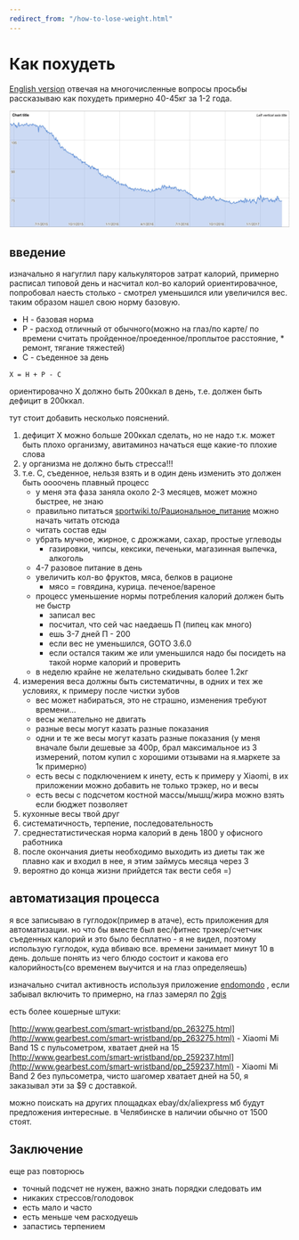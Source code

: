 ```yaml
---
redirect_from: "/how-to-lose-weight.html"
---
```

# Как похудеть
[English version](how-to-lose-weight-en.md)
отвечая на многочисленные вопросы просьбы рассказываю как похудеть примерно 40-45кг за 1-2 года.

![weight](assets/weight.jpg?raw=true)

## введение
изначально я нагуглил пару калькуляторов затрат калорий, примерно расписал типовой день и насчитал кол-во калорий ориентировачное, попробовал наесть столько - смотрел уменьшился или увеличился вес. таким образом нашел свою норму базовую.

* Н - базовая норма
* Р - расход отличный от обычного(можно на глаз/по карте/ по времени считать пройденное/проеденное/проплытое расстояние, * ремонт, тягание тяжестей)
* С - съеденное за день

```
Х = Н + Р - С
```

ориентировачно Х должно быть 200ккал в день, т.е. должен быть дефицит в 200ккал.

тут стоит добавить несколько пояснений.
1. дефицит Х можно больше 200ккал сделать, но не надо т.к. может быть плохо организму, авитаминоз начаться еще какие-то плохие слова
2. у организма не должно быть стресса!!!
3. т.е. С, съеденное, нельзя взять и в один день изменить это должен быть оооочень плавный процесс
    * у меня эта фаза заняла около 2-3 месяцев, может можно быстрее, не знаю
    * правильно питаться [sportwiki.to/Рациональное_питание](http://sportwiki.to/%D0%A0%D0%B0%D1%86%D0%B8%D0%BE%D0%BD%D0%B0%D0%BB%D1%8C%D0%BD%D0%BE%D0%B5_%D0%BF%D0%B8%D1%82%D0%B0%D0%BD%D0%B8%D0%B5) можно начать читать отсюда
    * читать состав еды
    * убрать мучное, жирное, с дрожжами, сахар, простые углеводы
        * газировки, чипсы, кексики, печеньки, магазинная выпечка, алкоголь
    * 4-7 разовое питание в день
    * увеличить кол-во фруктов, мяса, белков в рационе
        * мясо = говядина, курица. печеное/вареное
    * процесс уменьшение нормы потребления калорий должен быть не быстр
        * записал вес
        * посчитал, что сей час наедаешь П (пипец как много)
        * ешь 3-7 дней П - 200
        * если вес не уменьшился, GOTO 3.6.0
        * если остался таким же или уменьшился надо бы посидеть на такой норме калорий и проверить
    * в неделю крайне не желательно скидывать более 1.2кг
4. измерения веса должны быть систематичны, в одних и тех же условиях, к примеру после чистки зубов
    * вес может набираться, это не страшно, изменения требуют времени...
    * весы желательно не двигать
    * разные весы могут казать разные показания
    * одни и те же весы могут казать разные показания (у меня вначале были дешевые за 400р, брал максимальное из 3 измерений, потом купил с хорошими отзывами на я.маркете за 1к примерно)
    * есть весы с подключением к инету, есть к примеру у Xiaomi, в их приложении можно добавить не только трэкер, но и весы
    * есть весы с подсчетом костной массы/мышц/жира можно взять если бюджет позволяет
5. кухонные весы твой друг
6. систематичность, терпение, последовательность
7. среднестатистическая норма калорий в день 1800 у офисного работника
8. после окончания диеты необходимо выходить из диеты так же плавно как и входил в нее, я этим займусь месяца через 3
9. вероятно до конца жизни прийдется так вести себя =)

## автоматизация процесса

я все записываю в гуглодок(пример в атаче), есть приложения для автоматизации. но что бы вместе был вес/фитнес трэкер/счетчик съеденных калорий и это было бесплатно - я не видел, поэтому использую гуглодок, куда вбиваю все. времени занимает минут 10 в день. дольше понять из чего блюдо состоит и какова его калорийность(со временем выучится и на глаз определяешь)

изначально считал активность используя приложение [endomondo](https://www.endomondo.com/) , если забывал включить то примерно, на глаз замерял по [2gis](http://2gis.ru)

есть более кошерные штуки:

[http://www.gearbest.com/smart-wristband/pp_263275.html](http://www.gearbest.com/smart-wristband/pp_263275.html) - Xiaomi Mi Band 1S с пульсометром, хватает дней на 15
[http://www.gearbest.com/smart-wristband/pp_259237.html](http://www.gearbest.com/smart-wristband/pp_259237.html) - Xiaomi Mi Band 2 без пульсометра, чисто шагомер хватает дней на 50, я заказывал эти за $9 с доставкой.

можно поискать на других площадках ebay/dx/aliexpress мб будут предложения интересные. в Челябинске в наличии обычно от 1500 стоят.

## Заключение

еще раз повторюсь
* точный подсчет не нужен, важно знать порядки следовать им
* никаких стрессов/голодовок
* есть мало и часто
* есть меньше чем расходуешь
* запастись терпением
